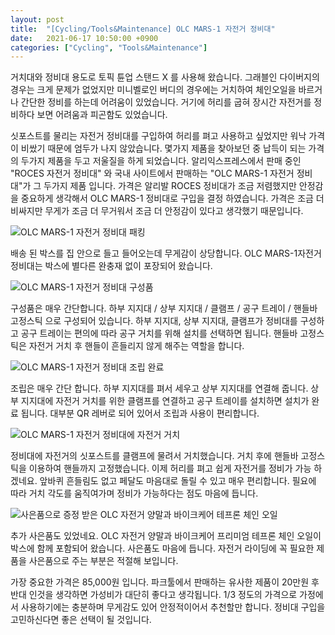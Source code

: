 ```yaml
---
layout: post
title:  "[Cycling/Tools&Maintenance] OLC MARS-1 자전거 정비대"
date:   2021-06-17 10:50:00 +0900
categories: ["Cycling", "Tools&Maintenance"]
---
```

거치대와 정비대 용도로 토픽 튠업 스탠드 X 를 사용해 왔습니다. 그래블인 다이버지의 경우는 크게 문제가 없었지만 미니벨로인 버디의 경우에는 거치하여 체인오일을 바르거나 간단한 정비를 하는데 어려움이 있었습니다. 거기에 허리를 굽혀 장시간 자전거를 정비하다 보면 어려움과 피곤함도 있었습니다.



싯포스트를 물리는 자전거 정비대를 구입하여 허리를 펴고 사용하고 싶었지만 워낙 가격이 비쌌기 때문에 엄두가 나지 않았습니다. 몇가지 제품을 찾아보던 중 납득이 되는 가격의 두가지 제품을 두고 저울질을 하게 되었습니다. 알리익스프레스에서 판매 중인 "ROCES 자전거 정비대" 와  국내 사이트에서 판매하는 "OLC MARS-1 자전거 정비대"가 그 두가지 제품 입니다. 가격은 알리발 ROCES 정비대가 조금 저렴했지만 안정감을 중요하게 생각해서 OLC MARS-1 정비대로 구입을 결정 하였습니다. 가격은 조금 더 비싸지만 무게가 조금 더 무거워서 조금 더 안정감이 있다고 생각했기 때문입니다.



![OLC MARS-1 자전거 정비대 패킹](https://img1.daumcdn.net/thumb/R1280x0/?scode=mtistory2&fname=https%3A%2F%2Fblog.kakaocdn.net%2Fdn%2FrOvXl%2FbtrvJ8zyHEl%2Frx1enmp5LCdTrZXlWyHn61%2Fimg.jpg)



배송 된 박스를 집 안으로 들고 들어오는데 무게감이 상당합니다. OLC MARS-1자전거 정비대는 박스에 별다른 완충재 없이 포장되어 왔습니다. 



![OLC MARS-1 자전거 정비대 구성품](https://img1.daumcdn.net/thumb/R1280x0/?scode=mtistory2&fname=https%3A%2F%2Fblog.kakaocdn.net%2Fdn%2FBEMeR%2FbtrvJSX2mBL%2FcuUQJKB4V6l1lo2epNBoSK%2Fimg.jpg)



구성품은 매우 간단합니다. 하부 지지대 / 상부 지지대 / 클램프 / 공구 트레이 / 핸들바 고정스틱 으로 구성되어 있습니다. 하부 지지대, 상부 지지대, 클램프가 정비대를 구성하고 공구 트레이는 편의에 따라 공구 거치를 위해 설치를 선택하면 됩니다. 핸들바 고정스틱은 자전거 거치 후 핸들이 흔들리지 않게 해주는 역할을 합니다.



![OLC MARS-1 자전거 정비대 조립 완료](https://img1.daumcdn.net/thumb/R1280x0/?scode=mtistory2&fname=https%3A%2F%2Fblog.kakaocdn.net%2Fdn%2FbfsHWl%2FbtrvEGrJiGB%2FIX42q73PHiX1kK4pVVNBP1%2Fimg.jpg)



조립은 매우 간단 합니다. 하부 지지대를  펴서 세우고 상부 지지대를 연결해 줍니다. 상부 지지대에 자전거 거치를 위한 클램프를 연결하고 공구 트레이를 설치하면 설치가 완료 됩니다. 대부분 QR 레버로 되어 있어서 조립과 사용이 편리합니다.



![OLC MARS-1 자전거 정비대에 자전거 거치](https://img1.daumcdn.net/thumb/R1280x0/?scode=mtistory2&fname=https%3A%2F%2Fblog.kakaocdn.net%2Fdn%2Fm4CfU%2FbtrvI3rZWCS%2FMXeP9uwvipyqQ6AvcOEF50%2Fimg.jpg)



정비대에 자전거의 싯포스트를 클램프에 물려서 거치했습니다. 거치 후에 핸들바 고정스틱을 이용하여 핸들까지 고정했습니다. 이제 허리를 펴고 쉽게 자전거를 정비가 가능 하겠네요. 앞바퀴 흔들림도 없고 페달도 마음대로 돌릴 수 있고 매우 편리합니다. 필요에 따라 거치 각도를 움직여가며 정비가 가능하다는 점도 마음에 듭니다.



![사은품으로 증정 받은 OLC 자전거 양말과 바이크케어 테프론 체인 오일](https://img1.daumcdn.net/thumb/R1280x0/?scode=mtistory2&fname=https%3A%2F%2Fblog.kakaocdn.net%2Fdn%2FcvFTHA%2FbtrvIylsha0%2FPPbFayPpkChIjbCwHjGna1%2Fimg.jpg)



추가 사은품도 있었네요. OLC 자전거 양말과  바이크케어 프리미엄 테프론 체인 오일이 박스에 함께 포함되어 왔습니다. 사은품도 마음에 듭니다. 자전거 라이딩에 꼭 필요한 제품을 사은품으로 주는 부분은 적절해 보입니다.



가장 중요한 가격은 85,000원 입니다. 파크툴에서 판매하는 유사한 제품이 20만원 후반대 인것을 생각하면 가성비가 대단히 좋다고 생각됩니다. 1/3 정도의 가격으로 가정에서 사용하기에는 충분하며 무게감도 있어 안정적이어서 추천할만 합니다. 정비대 구입을 고민하신다면 좋은 선택이 될 것입니다.
